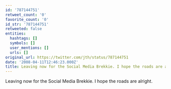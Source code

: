 ```yaml
---
id: '787144751'
retweet_count: '0'
favorite_count: '0'
id_str: '787144751'
retweeted: false
entities:
  hashtags: []
  symbols: []
  user_mentions: []
  urls: []
original_url: https://twitter.com/jth/status/787144751
date: '2008-04-11T12:46:23.000Z'
title: Leaving now for the Social Media Brekkie. I hope the roads are alright.
---
```


Leaving now for the Social Media Brekkie. I hope the roads are alright.